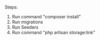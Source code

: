 Steps:

1. Run command "composer install"
2. Run migrations
3. Run Seeders
4. Run command "php artisan storage:link"

